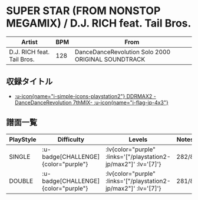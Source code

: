 # SUPER STAR (FROM NONSTOP MEGAMIX) / D.J. RICH feat. Tail Bros.

|Artist|BPM|From|
|------|---|----|
|D.J. RICH feat. Tail Bros.|128|DanceDanceRevolution Solo 2000 ORIGINAL SOUNDTRACK|

## 収録タイトル

- [ :u-icon{name="i-simple-icons-playstation2"} DDRMAX2 -DanceDanceRevolution 7thMIX- :u-icon{name="i-flag-jp-4x3"} ](/playstation2-jp/max2)

## 譜面一覧

|PlayStyle|Difficulty|Levels|Notes|Movie|
|---------|----------|------|-----|-----|
|SINGLE| :u-badge[CHALLENGE]{color="purple"} | :lv{color="purple" :links='["/playstation2-jp/max2"]' :lv='[7]'} |282/8||
|DOUBLE| :u-badge[CHALLENGE]{color="purple"} | :lv{color="purple" :links='["/playstation2-jp/max2"]' :lv='[7]'} |281/8||
